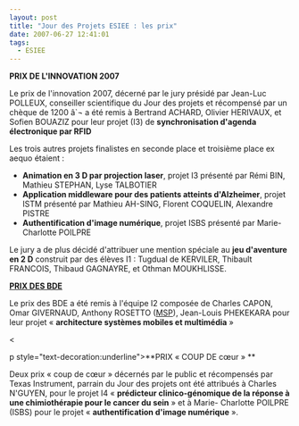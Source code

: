 ```yaml
---
layout: post
title: "Jour des Projets ESIEE : les prix"
date: 2007-06-27 12:41:01
tags:
  - ESIEE
---
```


**PRIX DE L'INNOVATION 2007**

Le prix de l'innovation 2007, décerné par le jury présidé par Jean-Luc POLLEUX, conseiller scientifique du Jour des projets et récompensé par un chèque de 1200 â`¬ a été remis à Bertrand ACHARD, Olivier HERIVAUX, et Sofien BOUAZIZ pour leur projet (I3) de **synchronisation d'agenda électronique par RFID**

Les trois autres projets finalistes en seconde place et troisième place ex aequo étaient&nbsp;:</p>

*   **Animation en 3 D par projection laser**, projet I3 présenté par Rémi BIN, Mathieu STEPHAN, Lyse TALBOTIER
*   **Application middleware pour des patients atteints d'Alzheimer**, projet ISTM présenté par Mathieu AH-SING, Florent COQUELIN, Alexandre PISTRE
*   **Authentification d'image numérique**, projet ISBS présenté par Marie-Charlotte POILPRE

Le jury a de plus décidé d'attribuer une mention spéciale au **jeu d'aventure en 2 D** construit par des élèves I1&nbsp;: Tugdual de KERVILER, Thibault FRANCOIS, Thibaud GAGNAYRE, et Othman MOUKHLISSE.

<span style="text-decoration:underline">**PRIX DES BDE**</span> 

Le prix des BDE a été remis à l'équipe I2 composée de Charles CAPON, Omar GIVERNAUD, Anthony ROSETTO ([MSP](https://www.microsoftstudentpartners.com)), Jean-Louis PHEKEKARA pour leur projet «&nbsp;**architecture systèmes mobiles et multimédia**&nbsp;»

&lt;

p style="text-decoration:underline">**PRIX «&nbsp;COUP DE cœur&nbsp;» **

Deux prix «&nbsp;coup de cœur&nbsp;» décernés par le public et récompensés par Texas Instrument, parrain du Jour des projets ont été attribués à Charles N'GUYEN, pour le projet I4 «&nbsp;**prédicteur clinico-génomique de la réponse à une chimiothérapie pour le cancer du sein**&nbsp;» et à Marie- Charlotte POILPRE (ISBS) pour le projet «&nbsp;**authentification d'image numérique**&nbsp;».